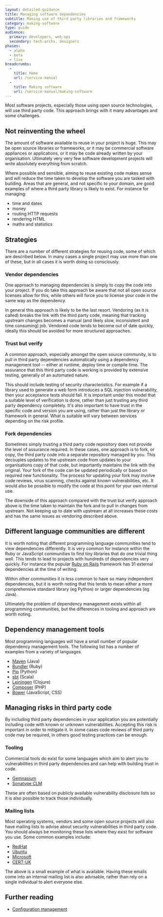 ```yaml
---
layout: detailed-guidance
title: Managing software dependencies
subtitle: Making use of third party libraries and frameworks
category: making-software
type: guide
audience:
  primary: developers, web-ops
  secondary: tech-archs, designers
phases:
  - alpha
  - beta
  - live
breadcrumbs:
  -
    title: Home
    url: /service-manual
  -
    title: Making software
    url: /service-manual/making-software
---
```


Most software projects, especially those using open source technologies, will
use third party code. This approach brings with it many advantages and some
challenges.

## Not reinventing the wheel

The amount of software available to reuse in your project is huge. This may be open
source libraries or frameworks, or it may be commercial software appliances or
applications, or it may be code already written by your organisation. Ultimately very
very few software development projects will write absolutely everything from scratch.

Where possible and sensible, aiming to reuse existing code makes sense and will
reduce the time taken to develop the software you are tasked with building. Areas
that are general, and not specific to your domain, are good examples of where a
third party library is likely to exist. For instance for managing:

* time and dates
* money
* routing HTTP requests
* rendering HTML
* maths and statistics

## Strategies

There are a number of different strategies for reusing code, some of which are
described below. In many cases a single project may use more than one of these, but
in all cases it is worth doing so consciously.

### Vendor dependencies

One approach to managing dependencies is simply to copy the code into your project.
If you do take this approach be aware that not all open source licenses allow for this,
while others will force you to license your code in the same way as the dependency.

In general this approach is likely to be the last resort. Vendoring (as it is called)
breaks the link with the third party code, meaning that tracking upstream changes becomes
a manual (and likely slow, inconsistent and time consuming) job. Vendored code
tends to become out of date quickly, ideally this should be avoided for more
structured approaches.

### Trust but verify

A common approach, especially amongst the open source community, is to pull in
third party dependencies automatically using a dependency management tool
-- either at runtime, deploy time or compile time. The assurance that this third
party code is working is provided by extensive testing, generally of an automated
nature.

This should include testing of security characteristics. For example if a library
used to generate a web form introduces a SQL injection vulnerability, then your acceptance
tests should fail. It is important under this model that a suitable level of verification
is done, rather than just trusting any third party dependency completely. It's also important
to have trust in the specific code and version you are using, rather than just the library
or framework in general. What is suitable will vary between services depending on the risk
profile.

### Fork dependencies

Sometimes simply trusting a third party code repository does not provide the level
of assurance required. In these cases, one approach is to fork, or copy, the third
party code into a separate repository managed by you. This decouples updates
to the upstream code from updates to your organisations copy of that code, but importantly
maintains the link with the original. Your fork of the code can be updated
periodically or based on required new functionality. The process for updating
your fork may involve code reviews, virus scanning, checks against known vulnerabilities,
etc. It would also be possible to modify the code at this point for your own internal
use.

The downside of this approach compared with the trust but verify approach above is
the time taken to maintain the fork and to pull in changes from upstream. Not
keeping up to date with upstream at all increases these costs and has the same issues
as vendoring described above.

## Different language communities are different

It is worth noting that different programming language communities tend to view
dependencies differently. It is very common for instance within the Ruby or JavaScript
communities to find tiny libraries that do one trivial thing well. This tends to lead
to projects with hundreds of dependencies very quickly. For instance the popular
[Ruby on Rails](http://rubyonrails.org/) framework has 31 external dependencies at
the time of writing.

Within other communities it is less common to have so many independent dependencies,
but it is worth noting that this tends to mean either a more comprehensive
standard library (eg Python) or larger dependencies (eg Java).

Ultimately the problem of dependency management exists within all programming
communities, but the differences in tooling and approach are worth noting.

## Dependency management tools

Most programming languages will have a small number of popular dependency management
tools. The following list has a number of examples from a variety of languages.

* [Maven](http://maven.apache.org/) (Java)
* [Bundler](http://bundler.io/) (Ruby)
* [Pip](https://pypi.python.org/pypi/pip) (Python)
* [sbt](http://www.scala-sbt.org/) (Scala)
* [Leiningen](http://leiningen.org/) (Clojure)
* [Composer](https://getcomposer.org/) (PHP)
* [Bower](http://bower.io/) (JavaScript, CSS)

## Managing risks in third party code

By including third party dependencies in your application you are potentially including
code with known or unknown vulnerabilities. Accepting this risk is important in
order to mitigate it. In some cases code reviews of third party code may be required,
in others good testing practices can be enough.

### Tooling

Commercial tools do exist for some languages which aim to alert you to vulnerabilities
in third party dependencies and can help with building trust in code.

* [Gemnasium](https://gemnasium.com/)
* [Sonatype CLM](http://www.sonatype.com/clm/overview)

These are often based on publicly available vulnerability disclosure lists so it is
also possible to track those individually.

### Mailing lists

Most operating systems, vendors and some open source projects  will also have mailing lists
to advise about security vulnerabilities in third party code. You should always be
monitoring these lists where they exist for software you use. Some common examples include:

* [RedHat](https://access.redhat.com/security/updates/advisory/)
* [Ubuntu](https://lists.ubuntu.com/mailman/listinfo/ubuntu-security-announce)
* [Microsoft](https://technet.microsoft.com/en-us/security/dd252948.aspx)
* [CERT-UK](https://www.cert.gov.uk/register-for-alerts/)

The above is a small example of what is available. Having these emails come into an
internal mailing list is also advisable, rather than rely on a single individual to
alert everyone else.

## Further reading

* [Configuration management](/service-manual/making-software/configuration-management)
